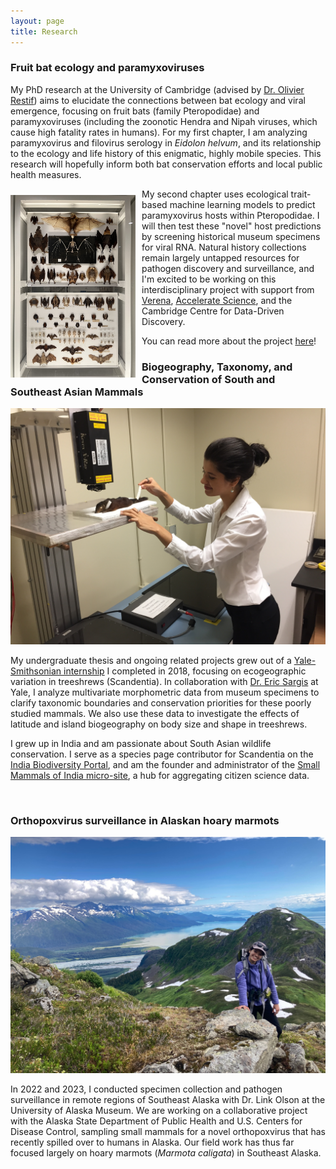 ```yaml
---
layout: page
title: Research
---
```


### Fruit bat ecology and paramyxoviruses

My PhD research at the University of Cambridge (advised by <a href="https://www.vet.cam.ac.uk/directory/or226%40cam.ac.uk" target="_blank">Dr. Olivier Restif</a>) aims to elucidate the connections between bat ecology and viral emergence, focusing on fruit bats (family Pteropodidae) and paramyxoviruses (including the zoonotic Hendra and Nipah viruses, which cause high fatality rates in humans). For my first chapter, I am analyzing paramyxovirus and filovirus serology in *Eidolon helvum*, and its relationship to the ecology and life history of this enigmatic, highly mobile species. This research will hopefully inform both bat conservation efforts and local public health measures.

<img src="/public/museum_bats.jpeg" alt="xray" align="left" style="margin: 10px 10px 0px 0px; width:200px">

<p align=left>My second chapter uses ecological trait-based machine learning models to predict paramyxovirus hosts within Pteropodidae. I will then test these "novel" host predictions by screening historical museum specimens for viral RNA. Natural history collections remain largely untapped resources for pathogen discovery and surveillance, and I'm excited to be working on this interdisciplinary project with support from <a href="https://www.viralemergence.org/" target="_blank">Verena</a>, <a href="https://acceleratescience.github.io/" target="_blank">Accelerate Science</a>, and the Cambridge Centre for Data-Driven Discovery.</p> You can read more about the project <a href="https://acceleratescience.github.io/machine-learning/2024/03/18/could-we-use-ai-to-find-bat-viruses-in-museum-specimens.html" target="_blank">here</a>!

<br />

### Biogeography, Taxonomy, and Conservation of South and Southeast Asian Mammals

<img src="/public/treeshrewxray.jpg" alt="xray">

My undergraduate thesis and ongoing related projects grew out of a <a href="https://news.yale.edu/2018/09/14/yale-smithsonian-internships-offer-exciting-research-opportunities" target="_blank">Yale-Smithsonian internship</a> I completed in 2018, focusing on ecogeographic variation in treeshrews (Scandentia). In collaboration with <a href="https://meml.yale.edu/" target="_blank">Dr. Eric Sargis</a> at Yale, I analyze multivariate morphometric data from museum specimens to clarify taxonomic boundaries and conservation priorities for these poorly studied mammals. We also use these data to investigate the effects of latitude and island biogeography on body size and shape in treeshrews.

I grew up in India and am passionate about South Asian wildlife conservation. I serve as a species page contributor for Scandentia on the <a href="https://indiabiodiversity.org/" target="_blank">India Biodiversity Portal</a>, and am the founder and administrator of the <a href="https://indiabiodiversity.org/group/Small_Mammals_of_India" target="_blank">Small Mammals of India micro-site</a>, a hub for aggregating citizen science data.

<br />

### Orthopoxvirus surveillance in Alaskan hoary marmots

<img src="/public/alaska.JPG" alt="alaska">

In 2022 and 2023, I conducted specimen collection and pathogen surveillance in remote regions of Southeast Alaska with Dr. Link Olson at the University of Alaska Museum. We are working on a collaborative project with the Alaska State Department of Public Health and U.S. Centers for Disease Control, sampling small mammals for a novel orthopoxvirus that has recently spilled over to humans in Alaska. Our field work has thus far focused largely on hoary marmots (*Marmota caligata*) in Southeast Alaska.
